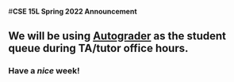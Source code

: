  #**CSE 15L Spring 2022 Announcement**
 
 ## We will be using [Autograder](https://autograder.ucsd.edu) as the student queue during TA/tutor office hours.
 
 ### Have a _nice_ week!
 
